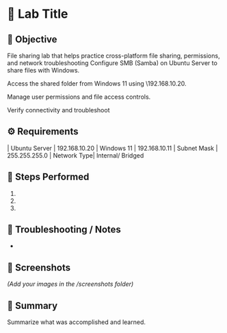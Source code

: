 # 🧪 Lab Title

## 🎯 Objective
File sharing lab that helps practice cross-platform file sharing, permissions, and network troubleshooting
Configure SMB (Samba) on Ubuntu Server to share files with Windows.

Access the shared folder from Windows 11 using \\192.168.10.20.

Manage user permissions and file access controls.

Verify connectivity and troubleshoot

## ⚙️ Requirements
| Ubuntu Server | 192.168.10.20
| Windows 11 | 192.168.10.11
| Subnet Mask | 255.255.255.0
| Network Type| Internal/ Bridged

## 🧩 Steps Performed
1. 
2. 
3. 

## 🧠 Troubleshooting / Notes
- 

## 📸 Screenshots
*(Add your images in the /screenshots folder)*

## 🧾 Summary
Summarize what was accomplished and learned.
